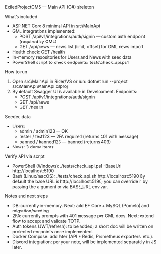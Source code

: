 ExiledProjectCMS — Main API (C#) skeleton

What’s included

- ASP.NET Core 8 minimal API in src\MainApi
- GML integrations implemented:
    - POST /api/v1/integrations/auth/signin — custom auth endpoint (required by GML)
    - GET /api/news — news list (limit, offset) for GML news import
- Health check: GET /health
- In-memory repositories for Users and News with seed data
- PowerShell script to check endpoints: tests\check_api.ps1

How to run

1) Open src\MainApi in Rider/VS or run: dotnet run --project src\MainApi\MainApi.csproj
2) By default Swagger UI is available in Development. Endpoints:
    - POST /api/v1/integrations/auth/signin
    - GET /api/news
    - GET /health

Seeded data

- Users:
    - admin / admin123 — OK
    - tester / test123 — 2FA required (returns 401 with message)
    - banned / banned123 — banned (returns 403)
- News: 3 demo items

Verify API via script

- PowerShell (Windows): ./tests/check_api.ps1 -BaseUrl http://localhost:5190
- Bash (Linux/macOS): ./tests/check_api.sh http://localhost:5190
  By default the base URL is http://localhost:5190; you can override it by passing the argument or via BASE_URL env var.

Notes and next steps

- DB: currently in-memory. Next: add EF Core + MySQL (Pomelo) and migration/seeding.
- 2FA: currently prompts with 401 message per GML docs. Next: extend flow to accept and validate TOTP.
- Auth tokens (JWT/refresh): to be added; a short doc will be written on protected endpoints once implemented.
- Docker Compose: add later (API + Redis, Prometheus exporters, etc.).
- Discord integration: per your note, will be implemented separately in JS later.
